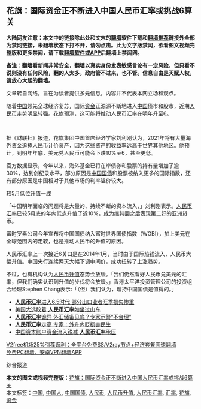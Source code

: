  <h2>花旗：国际资金正不断进入中国人民币汇率或挑战6算关</h2> <p class="notice"><b>大陆网友注意：本文中的链接除此处和文末的<a href="https://github.com/bannedbook/fanqiang" >翻墙</a>软件下载和<a href="https://github.com/killgcd/justmysocks/blob/master/README.md">翻墙推荐</a>链接外全部为禁网链接，未翻墙状态下打不开，请勿点击。此为文字版禁闻，欲看图文视频完整版和更多禁闻，请下载<a href="https://github.com/bannedbook/fanqiang">翻墙软件或APP</a>后翻墙上禁闻网。</p><p>备注：翻墙看新闻非常安全，翻墙以真实身份发表敏感言论有一定风险，但只看不说则没有任何风险，翻的人太多，政府管不过来，也不管。信息自由是天赋人权，请放心大胆的翻墙。</b></p>  <div class="entry"> <p>文章转自网络，旨在为读者提供多元信息，内容并不代表本网立场和观点。</p> <p>随着<span class='wp_keywordlink_affiliate'><a href="https://www.bannedbook.org/" title="中国" target="_blank">中国</a></span>领先全球经济复苏，国际<a href="https://www.bannedbook.org/bnews/tag/%E8%B5%84%E9%87%91/" class="st_tag internal_tag" rel="tag" title="标签 资金 下的日志">资金</a>正源源不断地进入<a href="https://www.bannedbook.org/bnews/tag/%E4%B8%AD%E5%9B%BD/" class="st_tag internal_tag" rel="tag" title="标签 中国 下的日志">中国</a>债市和股市，近期<a href="https://www.bannedbook.org/bnews/tag/%e4%ba%ba%e6%b0%91%e5%b8%81/" class="st_tag internal_tag" rel="tag" title="标签 人民币 下的日志">人民币</a>走势明显转强。<a href="https://www.bannedbook.org/bnews/tag/%E8%8A%B1%E6%97%97/" class="st_tag internal_tag" rel="tag" title="标签 花旗 下的日志">花旗</a>预测，这可能将推动人民币<a href="https://www.bannedbook.org/bnews/tag/%E6%B1%87%E7%8E%87/" class="st_tag internal_tag" rel="tag" title="标签 汇率 下的日志">汇率</a>在明年升至6。</p> <p>      <br>                   </p>  <p>据《财联社》报道，花旗集团中国首席经济学家刘利刚认为，2021年将有大量海外资金追捧人民币计价资产，因为这些资产的收益率远高于世界其他地区。他预计，到明年年底，美元兑人民币可能会下跌10%至6，甚至更低。</p> <p>官方数据显示，今年以来，海外基金已将在岸债券和股票的持有量增加了逾30%，达到创纪录水平，部分原因是<a href="https://www.bannedbook.org/bnews/tag/%E4%B8%AD%E5%9B%BD%E5%9B%BD%E5%80%BA/" class="st_tag internal_tag" rel="tag" title="标签 中国国债 下的日志">中国国债</a>和股票被纳入更多的国际指数，还有部分原因是中国相对于其他市场的利率溢价较大。</p> <p>较5月低位升值一成</p>  <p>「中国明年面临的问题将是大量的、持续不断的资本流入，」刘利刚表示。<a href="https://www.bannedbook.org/bnews/tag/%e4%ba%ba%e6%b0%91%e5%b8%81%e6%b1%87%e7%8e%87/" class="st_tag internal_tag" rel="tag" title="标签 人民币汇率 下的日志">人民币汇率</a>已较5月底的年内低点升值了近10%，成为继韩圜之后表现第二好的亚洲货币。</p> <p>富时罗素公司今年宣布将中国国债纳入富时世界国债指数（WGBI），加上美元在全球范围内的走软，也是推动人民币的升值的原因。</p> <p>人民币汇率上一次接近6关口是在2014年1月，当时由于国际热钱流入，人民币大幅升值。中国央行连续两天大幅下调中间价，成功扭转了上涨趋势。</p>  <p>不过，也有机构认为<a href="https://www.bannedbook.org/bnews/tag/%E4%BA%BA%E6%B0%91%E5%B8%81%E5%8D%87%E5%80%BC/" class="st_tag internal_tag" rel="tag" title="标签 人民币升值 下的日志">人民币升值</a>态势会放缓。「我们仍然看好人民币兑美元的汇率，但我们确实认识到升值的步伐将会放缓。」香港太平洋投资管理公司的投资组合经理Stephen Chang表示:「（但）我们认为，增持中国国债是值得的。」</p> <ul class='op-related-articles' title='相关阅读'> <li><a href='https://www.bannedbook.org/bnews/finance/20201125/1436546.html' target='_blank'><b>人民币汇率</b>进入6.5时代 部分出口业者旺季损失惨重</a></li> <li><a href='https://www.bannedbook.org/bnews/headline/20201105/1426040.html' target='_blank'>美国大选胶着 <b>人民币汇率</b>如坐过山车</a></li> <li><a href='https://www.bannedbook.org/bnews/taiwannews/20201020/1416923.html' target='_blank'><b>人民币汇率</b>诡异 外汇储备见底？专家示警“不合理”</a></li> <li><a href='https://www.bannedbook.org/bnews/comments/20200916/1397157.html' target='_blank'><b>人民币汇率</b>走高 专家：外升内贬损害民生</a></li> <li><a href='https://www.bannedbook.org/bnews/cnnews/20200825/1385359.html' target='_blank'>中国资本账户资金流入锐减 <b>人民币汇率</b>承压</a></li> </ul> <p class="texttj"> <a href="https://github.com/bannedbook/fanqiang/wiki/V2ray%E6%9C%BA%E5%9C%BA" target="_blank">V2free机场25%引荐返利：全平台免费SS/V2ray节点+经济套餐高速翻墙</a><br/> <a href="https://github.com/bannedbook/fanqiang/wiki/%E7%A6%81%E9%97%BB%E7%BD%91%E5%AE%89%E5%8D%93%E7%BF%BB%E5%A2%99%E6%96%B0%E9%97%BBAPP" target="_blank">免费PC翻墙、安卓VPN翻墙APP</a></p><p>综合报道</p><a name='sharetosocial'></a>       <div><b>本文的图文或视频完整版</b>：<a href='https://www.bannedbook.org/bnews/baitai/20201214/1447648.html'>花旗：国际资金正不断进入中国人民币汇率或挑战6算关</a></div>  </div><!--END ENTRY--> <div class="postfooter"> <div>本文标签：<a href="https://www.bannedbook.org/bnews/tag/%E4%B8%AD%E5%9B%BD/" rel="tag">中国</a>, <a href="https://www.bannedbook.org/bnews/tag/%e4%b8%ad%e5%9b%bd%e4%ba%ba/" rel="tag">中国人</a>, <a href="https://www.bannedbook.org/bnews/tag/%E4%B8%AD%E5%9B%BD%E5%9B%BD%E5%80%BA/" rel="tag">中国国债</a>, <a href="https://www.bannedbook.org/bnews/tag/%e4%ba%ba%e6%b0%91%e5%b8%81/" rel="tag">人民币</a>, <a href="https://www.bannedbook.org/bnews/tag/%E4%BA%BA%E6%B0%91%E5%B8%81%E5%8D%87%E5%80%BC/" rel="tag">人民币升值</a>, <a href="https://www.bannedbook.org/bnews/tag/%e4%ba%ba%e6%b0%91%e5%b8%81%e6%b1%87%e7%8e%87/" rel="tag">人民币汇率</a>, <a href="https://www.bannedbook.org/bnews/tag/%E6%B1%87%E7%8E%87/" rel="tag">汇率</a>, <a href="https://www.bannedbook.org/bnews/tag/%E8%8A%B1%E6%97%97/" rel="tag">花旗</a>, <a href="https://www.bannedbook.org/bnews/tag/%E8%B5%84%E9%87%91/" rel="tag">资金</a></div>  </div><!--END POSTFOOTER--> 